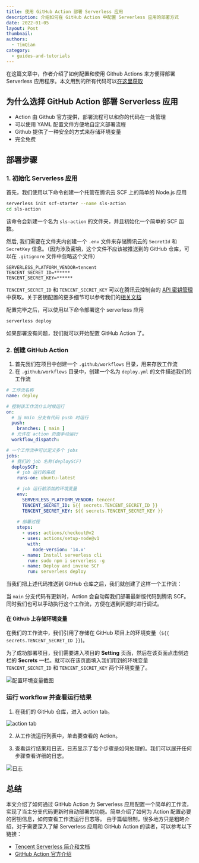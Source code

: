 ```yaml
---
title: 使用 GitHub Action 部署 Serverless 应用
description: 介绍如何在 GitHub Action 中配置 Serverless 应用的部署方式
date: 2022-01-05
layout: Post
thumbnail: 
authors:
  - TimQian
category:
  - guides-and-tutorials
---
```


在这篇文章中，作者介绍了如何配置和使用 Github Actions 来方便得部署 Serverless 应用程序。本文用到的所有代码可以[在这里获取](https://github.com/timqian/sls-action)

## 为什么选择 GitHub Action 部署 Serverless 应用

- Action 由 Github 官方提供，部署流程可以和你的代码在一处管理
- 可以使用 YAML 配置文件方便地自定义部署流程
- Github 提供了一种安全的方式来存储环境变量
- 完全免费

## 部署步骤

### 1. 初始化 Serverless 应用

首先，我们使用以下命令创建一个托管在腾讯云 SCF 上的简单的 Node.js 应用

```bash
serverless init scf-starter --name sls-action
cd sls-action
```

该命令会新建一个名为 `sls-action` 的文件夹，并且初始化一个简单的 SCF 函数。

然后, 我们需要在文件夹内创建一个 `.env` 文件来存储腾讯云的 `SecretId` 和 `SecretKey` 信息。（因为涉及密钥，这个文件不应该被推送到的 GitHub 仓库，可以在 `.gitignore` 文件中忽略这个文件）

```
SERVERLESS_PLATFORM_VENDOR=tencent
TENCENT_SECRET_ID=******
TENCENT_SECRET_KEY=******
```

`TENCENT_SECRET_ID` 和 `TENCENT_SECRET_KEY` 可以在腾讯云控制台的 [API 密钥管理](https://console.cloud.tencent.com/cam/capi) 中获取。关于密钥配置的更多细节可以参考我们的[相关文档](https://cn.serverless.com/framework/docs-guides-tencent-account)

配置完毕之后，可以使用以下命令部署这个 serverless 应用

```bash
serverless deploy
```

如果部署没有问题，我们就可以开始配置 GitHub Action 了。

### 2. 创建 GitHub Action

1. 首先我们在项目中创建一个 `.github/workflows` 目录，用来存放工作流
2. 在 `.github/workflows` 目录中，创建一个名为 `deploy.yml` 的文件描述我们的工作流

```yml
# 工作流名称
name: deploy

# 控制该工作流什么时候运行
on:
  # 当 main 分支有代码 push 时运行
  push:
    branches: [ main ]
  # 允许在 action 页面手动运行
  workflow_dispatch:

# 一个工作流中可以定义多个 jobs
jobs:
  # 我们的 job 名称(deploySCF)
  deploySCF:
    # job 运行的系统
    runs-on: ubuntu-latest

    # job 运行前添加的环境变量
    env:
      SERVERLESS_PLATFORM_VENDOR: tencent
      TENCENT_SECRET_ID: ${{ secrets.TENCENT_SECRET_ID }}
      TENCENT_SECRET_KEY: ${{ secrets.TENCENT_SECRET_KEY }}
    
    # 部署过程
    steps:
      - uses: actions/checkout@v2
      - uses: actions/setup-node@v1
        with:
          node-version: '14.x'
      - name: Install serverless cli
        run: sudo npm i serverless -g
      - name: Deploy and invoke SCF
        run: serverless deploy
```

当我们把上述代码推送到 GitHub 仓库之后，我们就创建了这样一个工作流：

当 `main` 分支代码有更新时，Action 会自动帮我们部署最新版代码到腾讯 SCF。同时我们也可以手动执行这个工作流，方便在遇到问题时进行调试。

<!-- 在上述工作流中，我们简要介绍了各个关键词的含义，关于 GitHub Action 工作流配置的详细介绍可以查看 [GitHub 官方文档](https://docs.github.com/cn/actions) -->

#### 在 Github 上存储环境变量

在我们的工作流中，我们引用了存储在 GitHub 项目上的环境变量（`${{ secrets.TENCENT_SECRET_ID }}`)。

为了成功部署项目，我们需要进入项目的 **Setting** 页面，然后在该页面点击侧边栏的 **Secrets** 一栏。就可以在该页面填入我们用到的环境变量 `TENCENT_SECRET_ID` 和 `TENCENT_SECRET_KEY` 两个环境变量了。

![配置环境变量截图](https://sp-assets-1300963013.file.myqcloud.com/blog/posts/2022-01-05-serverless-github-action-1.png)

### 运行 workflow 并查看运行结果 

1. 在我们的 GitHub 仓库，进入 action tab。

![action tab](https://sp-assets-1300963013.file.myqcloud.com/blog/posts/2022-01-05-serverless-github-action-2.png)

2. 从工作流运行列表中，单击要查看的 Action。

3. 查看运行结果和日志，日志显示了每个步骤是如何处理的。我们可以展开任何步骤查看详细的日志。

![日志](https://sp-assets-1300963013.file.myqcloud.com/blog/posts/2022-01-05-serverless-github-action-3.png)

## 总结

本文介绍了如何通过 GitHub Action 为 Serverless 应用配置一个简单的工作流，实现了当主分支代码更新时自动部署的功能。简单介绍了如何为 Action 配置必要的密钥信息，如何查看工作流运行日志等。
由于篇幅限制，很多地方只是粗略介绍，对于需要深入了解 Serverless 应用和 GitHub Action 的读者，可以参考以下链接：

- [Tencent Serverless 简介和文档](https://cn.serverless.com/framework/docs)
- [GitHub Action 官方介绍](https://docs.github.com/cn/actions)
